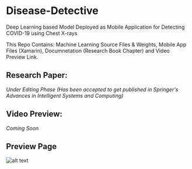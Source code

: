 # Disease-Detective
Deep Learning based Model Deployed as Mobile Application for Detecting COVID-19 using Chest X-rays

This Repo Contains: Machine Learning Source Files & Weights, Mobile App Files (Xamarin), Documnetation (Research Book Chapter) and Video Preview Link. 

## Research Paper: 
*Under Editing Phase*
*(Has been accepted to get published in Springer's Advances in Intelligent Systems and Computing)*

## Video Preview:
 *Coming Soon* 

## Preview Page
![alt text](https://github.com/vedantbahel/Disease-Detective/blob/master/src/Cover.jpeg)
